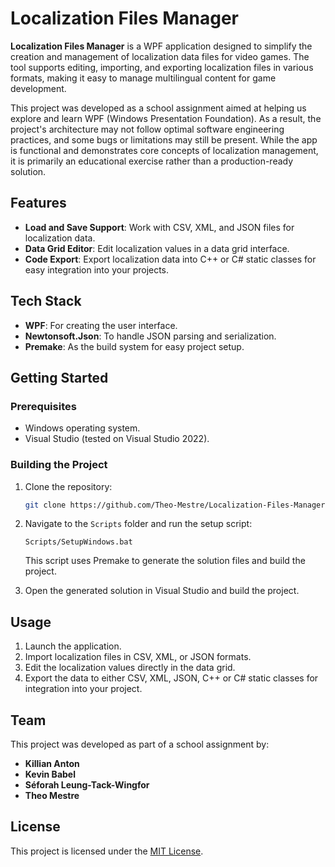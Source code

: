 # Localization Files Manager

**Localization Files Manager** is a WPF application designed to simplify the creation and management of localization data files for video games. The tool supports editing, importing, and exporting localization files in various formats, making it easy to manage multilingual content for game development.

This project was developed as a school assignment aimed at helping us explore and learn WPF (Windows Presentation Foundation). As a result, the project's architecture may not follow optimal software engineering practices, and some bugs or limitations may still be present. While the app is functional and demonstrates core concepts of localization management, it is primarily an educational exercise rather than a production-ready solution.

## Features

- **Load and Save Support**: Work with CSV, XML, and JSON files for localization data.  
- **Data Grid Editor**: Edit localization values in a data grid interface.  
- **Code Export**: Export localization data into C++ or C# static classes for easy integration into your projects. 

## Tech Stack

- **WPF**: For creating the user interface.  
- **Newtonsoft.Json**: To handle JSON parsing and serialization.  
- **Premake**: As the build system for easy project setup.  

## Getting Started

### Prerequisites
- Windows operating system.
- Visual Studio (tested on Visual Studio 2022).

### Building the Project

1. Clone the repository:  
   ```bash
   git clone https://github.com/Theo-Mestre/Localization-Files-Manager
   ```

2. Navigate to the `Scripts` folder and run the setup script:  
   ```
   Scripts/SetupWindows.bat
   ```
   This script uses Premake to generate the solution files and build the project.

3. Open the generated solution in Visual Studio and build the project.

## Usage

1. Launch the application.
2. Import localization files in CSV, XML, or JSON formats.
3. Edit the localization values directly in the data grid.
4. Export the data to either CSV, XML, JSON, C++ or C# static classes for integration into your project.

## Team

This project was developed as part of a school assignment by:

- **Killian Anton**  
- **Kevin Babel**  
- **Séforah Leung-Tack-Wingfor**
- **Theo Mestre**

## License

This project is licensed under the [MIT License](LICENSE).
